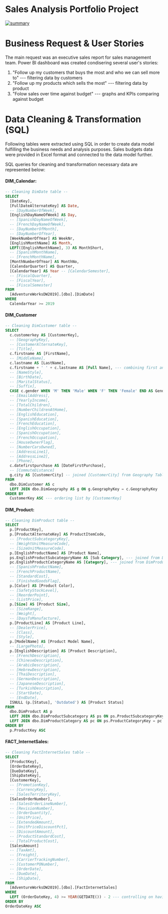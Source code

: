# Sales Analysis Portfolio Project
<a href="https://ibb.co/2jqYD2G"><img src="https://i.ibb.co/rZkfCPD/summary.png" alt="summary" border="0"></a>

# Business Request & User Stories
The main request was an executive sales report for sales management team. Power BI dashboard was created condisering several user's stories:

1) "Follow up my customers that buys the most and who we can sell more to" --- filtering data by customers
2) "Follow up my products which sells the most" --- filtering data by product 
3) "Folow sales over time against budget" --- graphs and KPIs comparing against budget

# Data Cleaning & Transformation (SQL)
Following tables were extracted using SQL in order to create data model fulfilling the business needs and analysis purposes. Sales budgets data were provided in Excel format and connected to the data model further.

SQL queries for cleaning and transformation necessary data are represented below:

#### DIM_Calendar:
```SQL
-- Cleaning DimDate table --
SELECT 
  [DateKey], 
  [FullDateAlternateKey] AS Date, 
  -- [DayNumberOfWeek], 
  [EnglishDayNameOfWeek] AS Day, 
  -- [SpanishDayNameOfWeek], 
  -- [FrenchDayNameOfWeek], 
  -- [DayNumberOfMonth], 
  -- [DayNumberOfYear], 
  [WeekNumberOfYear] AS WeekNr, 
  [EnglishMonthName] AS Month, 
  LEFT([EnglishMonthName], 3) AS MonthShort, 
  -- [SpanishMonthName], 
  -- [FrenchMonthName], 
  [MonthNumberOfYear] AS MonthNo, 
  [CalendarQuarter] AS Quarter, 
  [CalendarYear] AS Year -- [CalendarSemester], 
  -- [FiscalQuarter], 
  -- [FiscalYear], 
  -- [FiscalSemester]
FROM 
  [AdventureWorksDW2019].[dbo].[DimDate] 
WHERE 
  CalendarYear >= 2019
```
#### DIM_Customer
```SQL
-- Cleaning DimCustomer table -- 
SELECT 
  c.customerkey AS [CustomerKey], 
  -- [GeographyKey], 
  -- [CustomerAlternateKey], 
  -- [Title], 
  c.firstname AS [FirstName], 
  -- [MiddleName], 
  c.lastname AS [LastName], 
  c.firstname + ' ' + c.lastname AS [Full Name], --- combining first and last name
  -- [NameStyle], 
  -- [BirthDate], 
  -- [MaritalStatus], 
  -- [Suffix], 
  CASE c.gender WHEN 'M' THEN 'Male' WHEN 'F' THEN 'Female' END AS Gender, 
  -- [EmailAddress], 
  -- [YearlyIncome], 
  -- [TotalChildren], 
  -- [NumberChildrenAtHome], 
  -- [EnglishEducation], 
  -- [SpanishEducation], 
  -- [FrenchEducation], 
  -- [EnglishOccupation], 
  -- [SpanishOccupation], 
  -- [FrenchOccupation], 
  -- [HouseOwnerFlag], 
  -- [NumberCarsOwned], 
  -- [AddressLine1], 
  -- [AddressLine2], 
  -- [Phone], 
  c.datefirstpurchase AS [DateFirstPurchase], 
  -- [CommuteDistance]
  g.city AS [CustomerCity] -- joined [CustomerCity] from Geography Table
FROM 
  dbo.DimCustomer AS c
  LEFT JOIN dbo.DimGeography AS g ON g.GeographyKey = c.GeographyKey
ORDER BY 
  CustomerKey ASC --- ordering list by [CustomerKey]
```

#### DIM_Product:
```SQL
-- Cleaning DimProduct table -- 
SELECT 
  p.[ProductKey], 
  p.[ProductAlternateKey] AS ProductItemCode, 
  -- [ProductSubcategoryKey], 
  -- [WeightUnitMeasureCode], 
  -- [SizeUnitMeasureCode], 
  p.[EnglishProductName] AS [Product Name],
  ps.EnglishProductSubcategoryName AS [Sub Category], --- joined from DimProductSubcategory
  pc.EnglishProductCategoryName AS [Category], --- joined from DimProductCategory
  -- [SpanishProductName], 
  -- [FrenchProductName], 
  -- [StandardCost], 
  -- [FinishedGoodsFlag], 
  p.[Color] AS [Product Color],
  -- [SafetyStockLevel], 
  -- [ReorderPoint], 
  -- [ListPrice], 
  p.[Size] AS [Product Size], 
  -- [SizeRange], 
  -- [Weight], 
  -- [DaysToManufacture], 
  p.[ProductLine] AS [Product Line], 
  -- [DealerPrice], 
  -- [Class], 
  -- [Style], 
  p.[ModelName] AS [Product Model Name], 
  -- [LargePhoto], 
  p.[EnglishDescription] AS [Product Description], 
  -- [FrenchDescription], 
  -- [ChineseDescription], 
  -- [ArabicDescription], 
  -- [HebrewDescription], 
  -- [ThaiDescription], 
  -- [GermanDescription], 
  -- [JapaneseDescription], 
  -- [TurkishDescription], 
  -- [StartDate], 
  -- [EndDate], 
  ISNULL (p.[Status], 'Outdated') AS [Product Status]
FROM 
  dbo.DimProduct AS p
  LEFT JOIN dbo.DimProductSubcategory AS ps ON ps.ProductSubcategoryKey = p.ProductSubcategoryKey
  LEFT JOIN dbo.DimProductCategory AS pc ON ps.ProductCategoryKey = pc.ProductCategoryKey
ORDER BY
  p.ProductKey ASC
```

#### FACT_InternetSales:
```SQL
-- Cleaning FactInternetSales table --
SELECT 
  [ProductKey], 
  [OrderDateKey], 
  [DueDateKey], 
  [ShipDateKey], 
  [CustomerKey], 
  -- [PromotionKey], 
  -- [CurrencyKey], 
  -- [SalesTerritoryKey], 
  [SalesOrderNumber], 
  -- [SalesOrderLineNumber], 
  -- [RevisionNumber], 
  -- [OrderQuantity], 
  -- [UnitPrice], 
  -- [ExtendedAmount], 
  -- [UnitPriceDiscountPct], 
  -- [DiscountAmount], 
  -- [ProductStandardCost], 
  -- [TotalProductCost], 
  [SalesAmount]
  -- [TaxAmt], 
  -- [Freight], 
  -- [CarrierTrackingNumber], 
  -- [CustomerPONumber], 
  -- [OrderDate], 
  -- [DueDate], 
  -- [ShipDate],
FROM 
  [AdventureWorksDW2019].[dbo].[FactInternetSales]
WHERE
  LEFT (OrderDateKey, 4) >= YEAR(GETDATE()) - 2 --- controlling on having only 2 years back in time for analysis 
ORDER BY 
OrderDateKey ASC 
```
